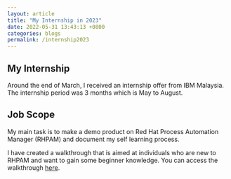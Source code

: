 ```yaml
---
layout: article
title: "My Internship in 2023"
date: 2022-05-31 13:43:13 +0800
categories: blogs
permalink: /internship2023
---
```


## My Internship

Around the end of March, I received an internship offer from IBM Malaysia. The internship period was 3 months which is May to August.

## Job Scope

My main task is to make a demo product on Red Hat Process Automation Manager (RHPAM) and document my self learning process.

I have created a walkthrough that is aimed at individuals who are new to RHPAM and want to gain some beginner knowledge. You can access the walkthrough [here](/rhpam/introduction).
